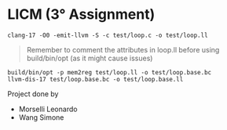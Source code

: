 # LICM (3° Assignment)
```
clang-17 -O0 -emit-llvm -S -c test/loop.c -o test/loop.ll
```
> Remember to comment the attributes in loop.ll before using build/bin/opt (as it might cause issues)
```
build/bin/opt -p mem2reg test/loop.ll -o test/loop.base.bc
llvm-dis-17 test/loop.base.bc -o test/loop.base.ll
```

Project done by
+ Morselli Leonardo
+ Wang Simone